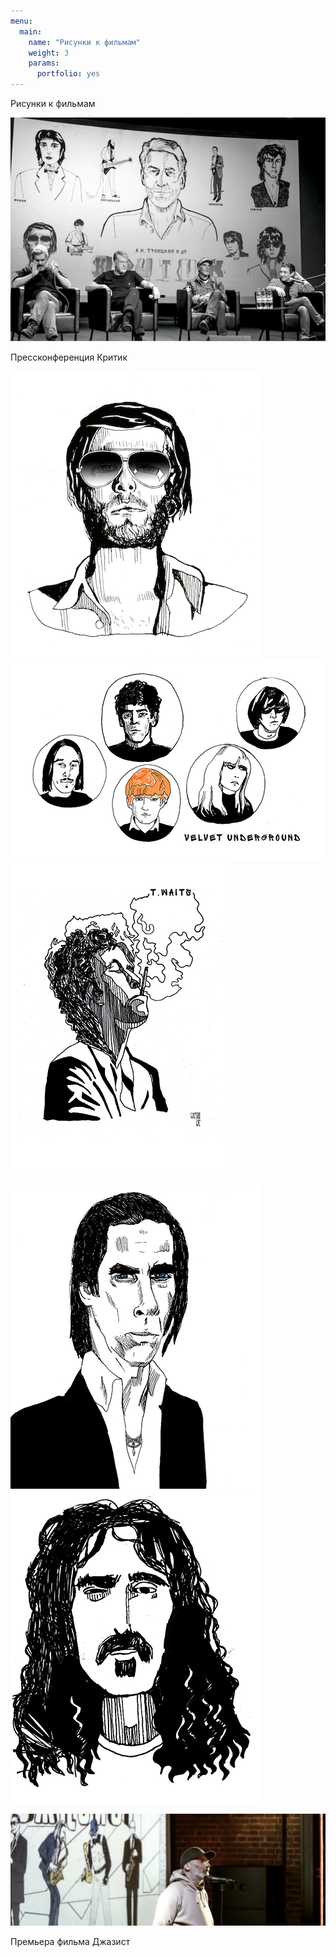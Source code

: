 ```yaml
---
menu:
  main:
    name: "Рисунки к фильмам"
    weight: 3
    params:
      portfolio: yes
---
```

Рисунки к фильмам

![](Kino2.png)

Прессконференция Критик





![BG](03BG.png)
![VU](VU+.png) 
![TW](TomWaits+.png)  

![NC](NC.png) 
![Z](Z.png)


![Премьера фильма Джазист](Jazzman.png)

Премьера фильма Джазист

